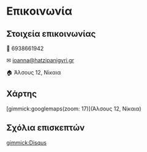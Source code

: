 # Επικοινωνία

## Στοιχεία επικοινωνίας

&#128241; 6938661942

&#9993; ioanna@hatzipanigyri.gr

&#127968; Άλσους 12, Νίκαια

## Χάρτης
[gimmick:googlemaps(zoom: 17)](Άλσους 12, Νίκαια)

## Σχόλια επισκεπτών


[gimmick:Disqus](hatzipanigyrigithubio)
